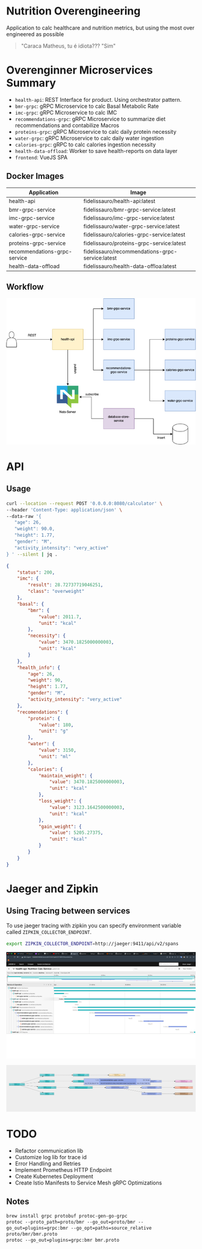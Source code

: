 # Nutrition Overengineering
Application to calc healthcare and nutrition metrics, but using the most over engineered as possible

> "Caraca Matheus, tu é idiota??? 
> "Sim"


# Overenginner Microservices Summary

* `health-api`: REST Interface for product. Using orchestrator pattern. 
* `bmr-grpc`: gRPC Microservice to calc Basal Metabolic Rate
* `imc-grpc`: gRPC Microservice to calc IMC 
* `recommendations-grpc`: gRPC Microservice to summarize diet recommendations and contabilize Macros
* `proteins-grpc`: gRPC Microservice to calc daily protein necessity
* `water-grpc`: gRPC Microservice to calc daily water ingestion
* `calories-grpc`: gRPC to calc calories ingestion necessity
* `health-data-offload`: Worker to save health-reports on data layer
* `frontend`: VueJS SPA

## Docker Images

| Application                   | Image                                             | 
|-------------------------------|---------------------------------------------------|
| health-api                    | fidelissauro/health-api:latest                    |
| bmr-grpc-service              | fidelissauro/bmr-grpc-service:latest              |
| imc-grpc-service              | fidelissauro/imc-grpc-service:latest              |
| water-grpc-service            | fidelissauro/water-grpc-service:latest            |
| calories-grpc-service         | fidelissauro/calories-grpc-service:latest         |
| proteins-grpc-service         | fidelissauro/proteins-grpc-service:latest         |
| recommendations-grpc-service  | fidelissauro/recommendations-grpc-service:latest  | 
| health-data-offload           | fidelissauro/health-data-offloa:latest            | 

## Workflow 

![Workflow](.github/images/workflow.png)

# API  

## Usage 

```bash
curl --location --request POST '0.0.0.0:8080/calculator' \
--header 'Content-Type: application/json' \
--data-raw '{ 
   "age": 26,
   "weight": 90.0,
   "height": 1.77,
   "gender": "M", 
   "activity_intensity": "very_active"
} ' --silent | jq .
```

```json
{
    "status": 200,
    "imc": {
        "result": 28.72737719046251,
        "class": "overweight"
    },
    "basal": {
        "bmr": {
            "value": 2011.7,
            "unit": "kcal"
        },
        "necessity": {
            "value": 3470.1825000000003,
            "unit": "kcal"
        }
    },
    "health_info": {
        "age": 26,
        "weight": 90,
        "height": 1.77,
        "gender": "M",
        "activity_intensity": "very_active"
    },
    "recomendations": {
        "protein": {
            "value": 180,
            "unit": "g"
        },
        "water": {
            "value": 3150,
            "unit": "ml"
        },
        "calories": {
            "maintain_weight": {
                "value": 3470.1825000000003,
                "unit": "kcal"
            },
            "loss_weight": {
                "value": 3123.1642500000003,
                "unit": "kcal"
            },
            "gain_weight": {
                "value": 5205.27375,
                "unit": "kcal"
            }
        }
    }
}
```

# Jaeger and Zipkin

## Using Tracing between services 

To use jaeger tracing with zipkin you can specify environment variable called `ZIPKIN_COLLECTOR_ENDPOINT`. 

```bash
export ZIPKIN_COLLECTOR_ENDPOINT=http://jaeger:9411/api/v2/spans
```

![Jaeger Tracing](.github/images/jaeger-tracing.png)

![Jaeger Map](.github/images/jaeger-map.png)



# TODO
* Refactor communication lib 
* Customize log lib for trace id
* Error Handling and Retries
* Implement Prometheus HTTP Endpoint
* Create Kubernetes Deployment
* Create Istio Manifests to Service Mesh gRPC Optimizations

## Notes 

```
brew install grpc protobuf protoc-gen-go-grpc
protoc --proto_path=proto/bmr --go_out=proto/bmr --go_out=plugins=grpc:bmr --go_opt=paths=source_relative proto/bmr/bmr.proto
protoc --go_out=plugins=grpc:bmr bmr.proto
```